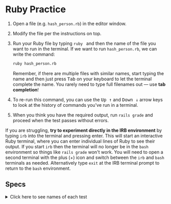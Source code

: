 # Ruby Practice

 1. Open a file (e.g. `hash_person.rb`) in the editor window.
 1. Modify the file per the instructions on top.
 1. Run your Ruby file by typing `ruby ` and then the name of the file you want to run in the terminal. If we want to run `hash_person.rb`, we can write the command:

      ```bash
      ruby hash_person.rb
      ```
   
      Remember, if there are multiple files with similar names, start typing the name and then just press <kbd>Tab</kbd> on your keyboard to let the terminal complete the name. You rarely need to type full filenames out — use **tab completion**!

1. To re-run this command, you can use the <kbd>Up ↑</kbd> and <kbd>Down ↓</kbd> arrow keys to look at the history of commands you've run in a terminal.
1. When you think you have the required output, run `rails grade` and proceed when the test passes without errors.

If you are struggling, **try to experiment directly in the IRB environment** by typing `irb` into the terminal and pressing enter. This will start an interactive Ruby terminal, where you can enter individual lines of Ruby to see their output. If you start `irb` then the terminal will no longer be in the `bash` environment so things like `rails grade` won't work. You will need to open a second terminal with the plus (+) icon and switch between the `irb` and `bash` terminals as needed. Alternatively type `exit` at the IRB terminal prompt to return to the `bash` environment.

## Specs
<details>
  <summary>Click here to see names of each test</summary>

hash_person.rb prints Hash of '{:name => "Osi", :age => 24, :occupation => "Songwriter"}', when input is 'Osi 24 Songwriter' 

hash_person.rb prints Hash of '{:name => "Lia", :age => 32, :occupation => "Engineer"}', when input is 'Lia 32 Engineer' 

hash_find_value.rb prints Hash of 'Could not find the integer 4', when input is '4' 

hash_find_value.rb prints Hash of '100 is under the key: a.', when input is '100' 

hash_find_value.rb prints Hash of '22 is under the key: e.', when input is '22' 

hash_find_value.rb prints Hash of '32 is under the key: e.', when input is '32' 

hash_dig.rb prints '80' by retriving the value from the Hash 

hash_list.rb prints 'James', 'Yolanda', 'Red', and  'Fatimah' using variables, loops, if statements, and Hash methods' 

</details>
